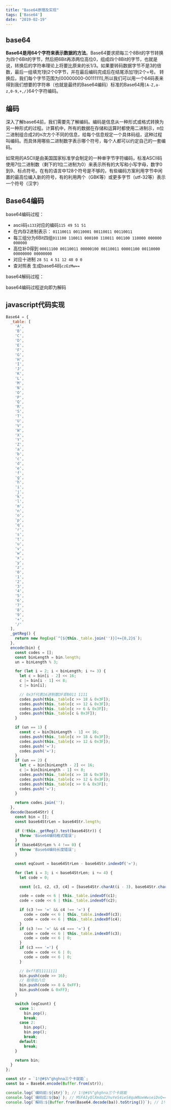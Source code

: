 ```yaml
---
title: "Base64原理及实现"
tags: ['Base64']
date: "2019-02-19"
---
```

## base64

**Base64是用64个字符来表示数据的方法**。Base64要求把每三个8Bit的字节转换为四个6Bit的字节，然后把6Bit再添两位高位0，组成四个8Bit的字节，也就是说，转换后的字符串理论上将要比原来的长1/3。如果要转码数据字节不是3的倍数，最后一组填充1到2个0字节，并在最后编码完成后在结尾添加1到2个=号。
转换后，我们每个字节范围为[00000000-00111111],所以我们可以用一个64码表来得到我们想要的字符串（也就是最终的Base64编码）标准的Base64用`[A-Z,a-z,0-9,+,/]`64个字符编码。

## 编码

深入了解base64前，我们需要先了解编码。编码是信息从一种形式或格式转换为另一种形式的过程。计算机中，所有的数据在存储和运算时都使用二进制示，n位二进制组合成2的n次方个不同的信息，给每个信息规定一个具体码组，这种过程叫编码。而具体用哪些二进制数字表示哪个符号，每个人都可以约定自己的一套编码。

如常用的ASCII是由美国国家标准学会制定的一种单字节字符编码，标准ASCII码使用7位二进制数（剩下的1位二进制为0）来表示所有的大写和小写字母，数字0到9、标点符号。在有的语言中128个符号是不够的，有些编码方案利用字节中闲置的最高位编入新的符号，有的利用两个（GBK等）或更多字节（utf-32等）表示一个符号（汉字）

## Base64编码

base64编码过程：

+ ascii码`s133`对应的编码`115 49 51 51`
+ 在内存2进制表示： `01110011 00110001 00110011 00110011`
+ 每三组分为6Bit四组`011100 110011 000100 110011 001100 110000 000000 000000`
+ 高位补0得到 `00011100 00110011 00000100 00110011 00001100 00110000 00000000 00000000`
+ 对应十进制 `28 51 4 51 12 48 0 0`
+ 查对照表 生成base64码`czEzMw==`

base64解码过程：

base64编码过程逆向即为解码

## javascript代码实现

```javascript
Base64 = {
  _table: [
    'A',
    'B',
    'C',
    'D',
    'E',
    'F',
    'G',
    'H',
    'I',
    'J',
    'K',
    'L',
    'M',
    'N',
    'O',
    'P',
    'Q',
    'R',
    'S',
    'T',
    'U',
    'V',
    'W',
    'X',
    'Y',
    'Z',
    'a',
    'b',
    'c',
    'd',
    'e',
    'f',
    'g',
    'h',
    'i',
    'j',
    'k',
    'l',
    'm',
    'n',
    'o',
    'p',
    'q',
    'r',
    's',
    't',
    'u',
    'v',
    'w',
    'x',
    'y',
    'z',
    '0',
    '1',
    '2',
    '3',
    '4',
    '5',
    '6',
    '7',
    '8',
    '9',
    '+',
    '/'
  ],
  _getReg() {
    return new RegExp(`^[${this._table.join('')}]+={0,2}$`);
  },
  encode(bin) {
    const codes = [];
    const binLength = bin.length;
    un = binLength % 3;

    for (let i = 2; i < binLength; i += 3) {
      let c = bin[i - 2] << 16;
      c |= bin[i - 1] << 8;
      c |= bin[i];

      // 0x3f代表16进制数3F即0011 1111
      codes.push(this._table[c >> 18 & 0x3F]);
      codes.push(this._table[c >> 12 & 0x3F]);
      codes.push(this._table[c >> 6 & 0x3F]);
      codes.push(this._table[c & 0x3F]);
    }

    if (un == 1) {
      const c = bin[binLength - 1] << 16;
      codes.push(this._table[c >> 18 & 0x3F]);
      codes.push(this._table[c >> 12 & 0x3F]);
      codes.push('=');
      codes.push('=');
    }
    if (un == 2) {
      let c = bin[binLength - 2] << 16;
      c |= bin[binLength - 1] << 8;
      codes.push(this._table[c >> 18 & 0x3F]);
      codes.push(this._table[c >> 12 & 0x3F]);
      codes.push(this._table[c >> 6 & 0x3F]);
      codes.push('=');
    }

    return codes.join('');
  },
  decode(base64Str) {
    const bin = [];
    const base64StrLen = base64Str.length;

    if (!this._getReg().test(base64Str)) {
      throw 'Base64编码格式错误';
    }
    if (base64StrLen % 4 !== 0) {
      throw 'Base64编码长度错误';
    }

    const eqCount = base64StrLen - base64Str.indexOf('=');

    for (let i = 3; i < base64StrLen; i += 4) {
      let code = 0;

      const [c1, c2, c3, c4] = [base64Str.charAt(i - 3), base64Str.charAt(i - 2), base64Str.charAt(i - 1), base64Str.charAt(i)];

      code = code << 6 | this._table.indexOf(c1);
      code = code << 6 | this._table.indexOf(c2);

      if (c3 !== '=' && c4 !== '=') {
        code = code << 6 | this._table.indexOf(c3);
        code = code << 6 | this._table.indexOf(c4);
      }
      if (c3 !== '=' && c4 === '=') {
        code = code << 6 | this._table.indexOf(c3);
        code = code << 6 | 0;
      }
      if (c3 === '=') {
        code = code << 6 | 0;
        code = code << 6 | 0;
      }

      // 0xff即11111111
      bin.push(code >> 16);
      // 取得低八位
      bin.push(code >> 8 & 0xFF);
      bin.push(code & 0xFF);
    }

    switch (eqCount) {
      case 1:
        bin.pop();
        break;
      case 2:
        bin.pop();
        bin.pop();
        break;
      default:
        break;
    }

    return bin;
  }
};

const str = `1!@#$%^ghghna三个卡就能`;
const ba = Base64.encode(Buffer.from(str));

console.log(`编码前:${str}`); // 1!@#$%^ghghna三个卡就能
console.log(`编码后:${ba}`); // MSFAIyQlXmdoZ2huYeS4ieS4quWNoeWwseiDvQ==
console.log(`解码:${Buffer.from(Base64.decode(ba)).toString()}`); // 1!@#$%^ghghna三个卡就能
```
